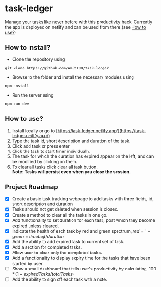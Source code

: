 # task-ledger
Manage your tasks like never before with this productivity hack. Currently the app is deployed on netlify and can be used from there.(see [How to use?]("htu"))

## How to install?
* Clone the repository using
```
git clone https://github.com/AmitT98/task-ledger
```
* Browse to the folder and install the necessary modules using
```
npm install
```
* Run the server using
```
npm run dev
```
## <a name="htu"> How to use? </a>
1. Install locally or go to [https://task-ledger.netlify.app/](https://task-ledger.netlify.app/)
2. Type the task id, short description and duration of the task.
3. Click add task or press enter
4. Click the task to start timer individually.
5. The task for which the duration has expired appear on the left, and can be modified by clicking on them.
6. To clear all tasks click clear all task button. \
**Note: Tasks will persist even when you close the session.**

## Project Roadmap
- [x] Create a basic task tracking webpage to add tasks with three fields, id, short description and duration.
- [x] Tasks should not get deleted when session is closed.
- [x] Create a method to clear all the tasks in one go.
- [x] Add functionality to set duration for each task, post which they become expired unless cleared.
- [x] Indicate the health of each task by red and green spectrum, $red = 1 - green = timeLeft/duration$
- [x] Add the ability to add expired task to current set of task.
- [x] Add a section for completed tasks.
- [x] Allow user to clear only the completed tasks.
- [x] Add a functionality to display expiry time for the tasks that have been started by user. 
- [ ] Show a small dashboard that tells user's productivity by calculating, $100*(1 - expiredTasks/totalTasks)$
- [ ] Add the ability to sign off each task with a note.
